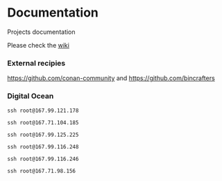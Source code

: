 # Documentation
Projects documentation

Please check the [wiki](https://github.com/maurodelazeri/Documentation/wiki)


### External recipies

https://github.com/conan-community and https://github.com/bincrafters


### Digital Ocean

```
ssh root@167.99.121.178

ssh root@167.71.104.185

ssh root@167.99.125.225

ssh root@167.99.116.248

ssh root@167.99.116.246

ssh root@167.71.98.156
```
